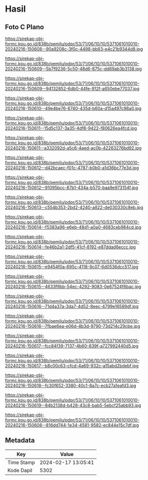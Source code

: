 # Hasil

## Foto C Plano

https://sirekap-obj-formc.kpu.go.id/838b/pemilu/pdpr/53/71/06/10/10/5371061010010-20240216-150608--90a9208c-3f0c-4498-bb83-e4c21b9344d8.jpg

https://sirekap-obj-formc.kpu.go.id/838b/pemilu/pdpr/53/71/06/10/10/5371061010010-20240216-150609--5b7f9236-5c50-48d6-875c-dd69ab3b3138.jpg

https://sirekap-obj-formc.kpu.go.id/838b/pemilu/pdpr/53/71/06/10/10/5371061010010-20240216-150609--94132852-6db0-44fe-912f-a650ebe77037.jpg

https://sirekap-obj-formc.kpu.go.id/838b/pemilu/pdpr/53/71/06/10/10/5371061010010-20240216-150610--49e4be76-6740-435d-b60a-d15a497c98a0.jpg

https://sirekap-obj-formc.kpu.go.id/838b/pemilu/pdpr/53/71/06/10/10/5371061010010-20240216-150611--15d5c137-3a35-4df8-9422-f80626ea4fcd.jpg

https://sirekap-obj-formc.kpu.go.id/838b/pemilu/pdpr/53/71/06/10/10/5371061010010-20240216-150611--a332092d-a5c6-4aed-ac0b-42263276bd92.jpg

https://sirekap-obj-formc.kpu.go.id/838b/pemilu/pdpr/53/71/06/10/10/5371061010010-20240216-150612--d42bcaec-f01c-4787-b0b0-a1d36bc77e3d.jpg

https://sirekap-obj-formc.kpu.go.id/838b/pemilu/pdpr/53/71/06/10/10/5371061010010-20240216-150612--91095bcc-87b1-434a-b570-baa9e973154f.jpg

https://sirekap-obj-formc.kpu.go.id/838b/pemilu/pdpr/53/71/06/10/10/5371061010010-20240216-150613--c554b353-2bd2-4240-a822-de030330c8eb.jpg

https://sirekap-obj-formc.kpu.go.id/838b/pemilu/pdpr/53/71/06/10/10/5371061010010-20240216-150614--f5383a96-e6eb-48d1-a0a0-4683ceb984cd.jpg

https://sirekap-obj-formc.kpu.go.id/838b/pemilu/pdpr/53/71/06/10/10/5371061010010-20240216-150614--fe46b2a1-2df5-41cf-8192-e87ddad6eccc.jpg

https://sirekap-obj-formc.kpu.go.id/838b/pemilu/pdpr/53/71/06/10/10/5371061010010-20240216-150615--e9454f0a-695c-4118-9c07-6d0536dcc517.jpg

https://sirekap-obj-formc.kpu.go.id/838b/pemilu/pdpr/53/71/06/10/10/5371061010010-20240216-150615--4633f9bb-54ec-4292-9083-0e67524f6bac.jpg

https://sirekap-obj-formc.kpu.go.id/838b/pemilu/pdpr/53/71/06/10/10/5371061010010-20240216-150616--71d4a37a-3da7-4d52-8eec-4799e16589df.jpg

https://sirekap-obj-formc.kpu.go.id/838b/pemilu/pdpr/53/71/06/10/10/5371061010010-20240216-150616--7fbae6ea-e06d-4b3d-9790-73d214c29cbe.jpg

https://sirekap-obj-formc.kpu.go.id/838b/pemilu/pdpr/53/71/06/10/10/5371061010010-20240216-150617--fcc84f39-7137-4b60-839f-a727992440d5.jpg

https://sirekap-obj-formc.kpu.go.id/838b/pemilu/pdpr/53/71/06/10/10/5371061010010-20240216-150617--b8c00c63-cfcd-4a69-932c-a15abd2bdebf.jpg

https://sirekap-obj-formc.kpu.go.id/838b/pemilu/pdpr/53/71/06/10/10/5371061010010-20240216-150618--fc30f652-3380-40c1-8a7c-ecb27a1eafd3.jpg

https://sirekap-obj-formc.kpu.go.id/838b/pemilu/pdpr/53/71/06/10/10/5371061010010-20240216-150619--84b2138d-b428-43c8-bab5-5ebcf25abb93.jpg

https://sirekap-obj-formc.kpu.go.id/838b/pemilu/pdpr/53/71/06/10/10/5371061010010-20240216-150608--816dd744-1e34-4581-9582-ec844e15c7df.jpg


## Metadata

| Key        | Value               |
| ---------- | ------------------- |
| Time Stamp | 2024-02-17 13:05:41 |
| Kode Dapil | 5302                |



